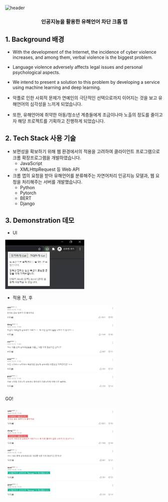![header](https://capsule-render.vercel.app/api?type=soft&color=EFDC05&fontColor=090707&height=120&section=header&text=BareuGo%20Chrome%20App&fontSize=70)
<h3 align="center">인공지능을 활용한 유해언어 차단 크롬 앱</h3>

## 1. Background 배경

-   With the development of the Internet, the incidence of cyber violence increases, and among them, verbal violence is the biggest problem.
-   Language violence adversely affects legal issues and personal psychological aspects.
-   We intend to present a solution to this problem by developing a service using machine learning and deep learning.

-   악플로 인한 사회적 문제가 연예인의 극단적인 선택으로까지 이어지는 것을 보고 유해언어의 심각성을 느끼게 되었습니다.
-   또한, 유해언어에 취약한 아동/청소년 계층들에게 조금이나마 노출의 정도를 줄이고자 해당 프로젝트를 기획하고 진행하게 되었습니다.

## 2. Tech Stack 사용 기술

-   보편성을 확보하기 위해 웹 환경에서의 적용을 고려하여 클라이언트 프로그램으로 크롬 확장프로그램을 개발하였습니다.
    -   JavaScript
    -   XMLHttpRequest 등 Web API
-   크롬 앱의 요청을 받아 유해언어를 분류해주는 자연어처리 인공지능 모델과, 웹 요청을 처리해주는 서버를 개발했습니다.
    -   Python
    -   Pytorch
    -   BERT
    -   Django

## 3. Demonstration 데모

-   UI

<img src="images\ui.JPG" width="50%" height="20%" alt="UI"></img>

-   적용 전, 후

<img src="images\before.JPG" width="70%" height="30%" alt="적용 전" style=""></img>

GO!

<img src="images\after.JPG" width="70%" height="30%" alt="적용 후" style="margin: 2% 0 0 0" ></img>
